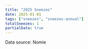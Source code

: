 ```yaml
---
title: "2025 Sneezes"
date: 2025-01-01
tags: ["sneezes", "sneezes-annual"]
totalSneezes: 1
partialData: true
---
```


Data source: Nomie

<!--more-->
